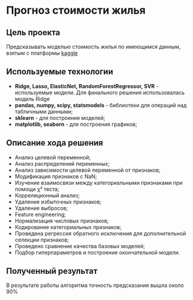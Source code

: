 # Прогноз стоимости жилья

## Цель проекта
Предсказывать моделью стоимость жилья по имеющимся данным, взятым с платформы  <a href='https://www.kaggle.com/competitions/house-prices-advanced-regression-techniques'>kaggle<a>

## Используемые технологии
- <b>Ridge, Lasso, ElasticNet, RandomForestRegressor, SVR</b> - используемые модели. Для финального решения использовалась модель Ridge
- <b>pandas, numpy, scipy, statsmodels</b> - библиотеки для операций над табличными данными;
- <b>sklearn</b> - для построения моделей;
- <b>matplotlib, seaborn</b> - для построения графиков;

## Описание хода решения
- Анализ целевой переменной;
- Анализ распределений переменных;
- Анализ зависимости целевой переменной от признаков;
- Модификация признаков с NaN;
- Изучение взаимосвязи между категориальными признаками при помощи χ² теста;
- Корреляционный анализ;
- Удаление избыточных признаков;
- Удаление выбросов;
- Feature engineering;
- Нормализация числовых признаков;
- Кодирование категориальных признаков;
- Проведена регрессия обратного исключения для дополнительной селекции признаков;
- Проведено сравнение качества базовых моделей;
- Подбор гиперпараметров и построение окончательной модели.

## Полученный результат
В результате работы алгоритма точность предсказания вышла около 90%
